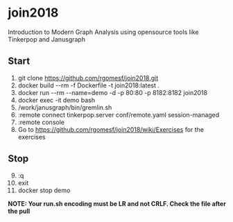 # join2018
Introduction to Modern Graph Analysis using opensource tools like Tinkerpop and Janusgraph


## Start
1. git clone https://github.com/rgomesf/join2018.git
2. docker build --rm -f Dockerfile -t join2018:latest .
3. docker run --rm --name=demo -d -p 80:80 -p 8182:8182 join2018
4. docker exec -it demo bash
5. /work/janusgraph/bin/gremlin.sh
6. :remote connect tinkerpop.server conf/remote.yaml session-managed
7. :remote console
8. Go to https://github.com/rgomesf/join2018/wiki/Exercises for the exercises  

## Stop
9. :q
10. exit
11. docker stop demo

**NOTE: Your run.sh encoding must be LR and not CRLF. Check the file after the pull**